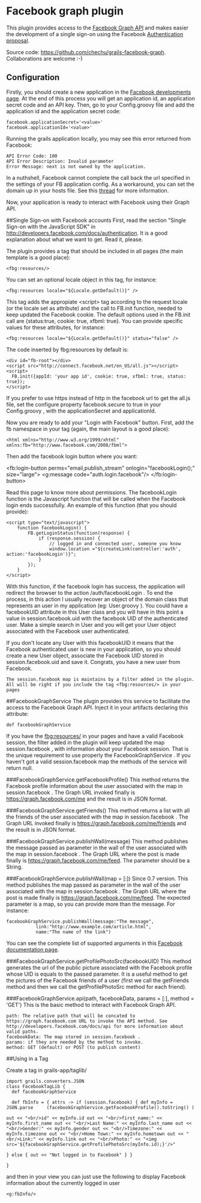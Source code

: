 # Facebook graph plugin

This plugin provides access to the [Facebook Graph API] and makes easier the development of a single sign-on using the Facebook [Authentication proposal].

Source code: <https://github.com/chechu/grails-facebook-graph>. Collaborations are welcome :-)

## Configuration
Firstly, you should create a new application in the [Facebook developments page]. At the end of this process you will get an application id, an application secret code and an API key. Then, go to your Config.groovy file and add the application id and the application secret code:

    facebook.applicationSecret='<value>'
    facebook.applicationId='<value>'

Running the grails application locally, you may see this error returned from Facebook:

    API Error Code: 100
    API Error Description: Invalid parameter
    Error Message: next is not owned by the application.

In a nuthshell, Facebook cannot complete the call back the url specified in the settings of your FB application config. As a workaround, you can set the domain up in your hosts file. See this [thread] for more information.

Now, your application is ready to interact with Facebook using their Graph API.

##Single Sign-on with Facebook accounts
First, read the section "Single Sign-on with the JavaScript SDK" in <http://developers.facebook.com/docs/authentication>. It is a good explanation about what we want to get. Read it, please.

The plugin provides a tag that should be included in all pages (the main template is a good place):

    <fbg:resources/>

You can set an optional locale object in this tag, for instance:

    <fbg:resources locale="${Locale.getDefault()}" />

This tag adds the appropiate \<script\> tag according to the request locale (or the locale set as attribute) and the call to FB.init function, needed to keep updated the Facebook cookie. The default options used in the FB.init call are {status:true, cookie: true, xfbml: true}. You can provide specific values for these attributes, for instance:

    <fbg:resources locale="${Locale.getDefault()}" status="false" />

The code inserted by fbg:resources by default is:

    <div id="fb-root"></div>
    <script src="http://connect.facebook.net/en_US/all.js"></script>
    <script>
      FB.init({appId: 'your app id', cookie: true, xfbml: true, status: true});
    </script>

If you prefer to use https instead of http in the facebook url to get the all.js file, set the configure property facebook.secure to true in your Config.groovy , with the applicationSecret and applicationId.

Now you are ready to add your "Login with Facebook" button. First, add the fb namespace in your <html> tag (again, the main layout is a good place):

    <html xmlns="http://www.w3.org/1999/xhtml" xmlns:fb="http://www.facebook.com/2008/fbml">

Then add the facebook login button where you want:

<fb:login-button perms="email,publish_stream" onlogin="facebookLogin();" size="large">
	<g:message code="auth.login.facebook"/>
</fb:login-button>

Read this page to know more about permissions. The facebookLogin function is the Javascript function that will be called when the Facebook login ends successfully. An example of this function (that you should provide):

    <script type="text/javascript">
    	function facebookLogin() {
    		FB.getLoginStatus(function(response) {
    			if (response.session) {
    				// logged in and connected user, someone you know
    				window.location ="${createLink(controller:'auth', action:'facebookLogin')}";
    			}
    		});
    	}
    </script>

With this function, if the facebook login has success, the application will redirect the browser to the action /auth/facebookLogin . To end the process, in this action I usually recover an object of the domain class that represents an user in my application (eg: User.groovy ). You could have a facebookUID attribute in this User class and you will have in this point a value in session.facebook.uid with the facebook UID of the authenticated user. Make a simple search in User and you will get your User object associated with the Facebook user authenticated.

If you don't locate any User with this facebookUID it means that the Facebook authenticated user is new in your application, so you should create a new User object, associate the Facebook UID stored in session.facebook.uid and save it. Congrats, you have a new user from Facebook.

    The session.facebook map is maintains by a filter added in the plugin. All will be right if you include the tag <fbg:resources/> in your pages 

##FacebookGraphService
The plugin provides this service to facilitate the access to the Facebook Graph API. Inject it in your artifacts declaring this attribute:

    def facebookGraphService

If you have the <fbg:resources/> in your pages and have a valid Facebook session, the filter added in the plugin will keep updated the map session.facebook , with information about your Facebook session. That is the unique requirement to use properly the FacebookGraphService . If you haven't got a valid session.facebook map the methods of the service will return null.

###FacebookGraphService.getFacebookProfile()
This method returns the Facebook profile information about the user associated with the map in session.facebook . The Graph URL invoked finally is https://graph.facebook.com/me and the result is in JSON format.

###FacebookGraphService.getFriends()
This method returns a list with all the friends of the user associated with the map in session.facebook . The Graph URL invoked finally is https://graph.facebook.com/me/friends and the result is in JSON format.

###FacebookGraphService.publishWall(message)
This method publishes the message passed as parameter in the wall of the user associated with the map in session.facebook . The Graph URL where the post is made finally is https://graph.facebook.com/me/feed. The parameter should be a String.

###FacebookGraphService.publishWall(map = [:])
Since 0.7 version. This method publishes the map passed as parameter in the wall of the user associated with the map in session.facebook . The Graph URL where the post is made finally is https://graph.facebook.com/me/feed. The expected parameter is a map, so you can provide more than the message. For instance:

    facebookGraphService.publishWall(message:"The message",
               link:"http://www.example.com/article.html",
               name:"The name of the link")

You can see the complete list of supported arguments in this [Facebook documentation page].

###FacebookGraphService.getProfilePhotoSrc(facebookUID)
This method generates the url of the public picture associated with the Facebook profile whose UID is equals to the passed parameter. It is a useful method to get the pictures of the Facebook friends of a user (first we call the getFriends method and then we call the getProfilePhotoSrc method for each friend).

###FacebookGraphService.api(path, facebookData, params = [:], method = 'GET')
This is the basic method to interact with Facebook Graph API.

    path: The relative path that will be concated to https://graph.facebook.com URL to invoke the API method. See http://developers.facebook.com/docs/api for more information about valid paths.
    facebookData: The map stored in session.facebook .
    params: if they are needed by the method to invoke.
    method: GET (default) or POST (to publish content)

##Using in a Tag

Create a tag in grails-app/taglib/

    import grails.converters.JSON
    class FacebookTagLib {
      def facebookGraphService

      def fbInfo = { attrs -> if (session.facebook) { def myInfo = JSON.parse     (facebookGraphService.getFacebookProfile().toString() )

    out << "<br/>id" << myInfo.id out << "<br/>first_name:" << myInfo.first_name out << "<br/>Last Name:" << myInfo.last_name out << "<br/>Gender:" << myInfo.gender out << "<br/>Timezone:" << myInfo.timezone out << "<br/>Home Town:" << myInfo.hometown out << "<br/>Link:" << myInfo.link out << "<br/>Photo:" << "<img src='${facebookGraphService.getProfilePhotoSrc(myInfo.id);}'/>"

    } else { out << "Not logged in to Facebook" } }
    
    }

and then in your view you can just use the following to display Facebook information about the currently logged in user

    <g:fbInfo/>

[Facebook Graph API]: http://developers.facebook.com/docs/api
[Authentication proposal]: http://developers.facebook.com/docs/authentication
[Facebook developments page]: http://www.facebook.com/developers
[thread]: http://forum.developers.facebook.net/viewtopic.php?id=24390
[Facebook documentation page]: http://developers.facebook.com/docs/reference/api/post